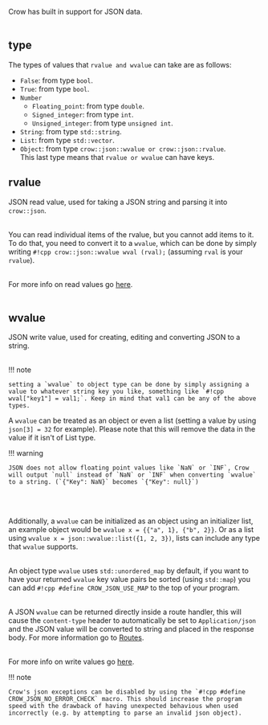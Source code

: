 Crow has built in support for JSON data.<br><br>

## type
The types of values that `rvalue and wvalue` can take are as follows:<br>

- `False`: from type `bool`.
- `True`: from type `bool`.
- `Number`
    - `Floating_point`: from type `double`.
    - `Signed_integer`: from type `int`.
    - `Unsigned_integer`: from type `unsigned int`.
- `String`: from type `std::string`.
- `List`: from type `std::vector`.
- `Object`: from type `crow::json::wvalue or crow::json::rvalue`.<br>
This last type means that `rvalue or wvalue` can have keys.

## rvalue
JSON read value, used for taking a JSON string and parsing it into `crow::json`.<br><br>

You can read individual items of the rvalue, but you cannot add items to it.<br>
To do that, you need to convert it to a `wvalue`, which can be done by simply writing `#!cpp crow::json::wvalue wval (rval);` (assuming `rval` is your `rvalue`).<br><br>

For more info on read values go [here](../reference/classcrow_1_1json_1_1rvalue.html).<br><br>

## wvalue
JSON write value, used for creating, editing and converting JSON to a string.<br><br>

!!! note

    setting a `wvalue` to object type can be done by simply assigning a value to whatever string key you like, something like `#!cpp wval["key1"] = val1;`. Keep in mind that val1 can be any of the above types.

A `wvalue` can be treated as an object or even a list (setting a value by using `json[3] = 32` for example). Please note that this will remove the data in the value if it isn't of List type.

!!! warning

    JSON does not allow floating point values like `NaN` or `INF`, Crow will output `null` instead of `NaN` or `INF` when converting `wvalue` to a string. (`{"Key": NaN}` becomes `{"Key": null}`)

<br><br>

Additionally, a `wvalue` can be initialized as an object using an initializer list, an example object would be `wvalue x = {{"a", 1}, {"b", 2}}`. Or as a list using `wvalue x = json::wvalue::list({1, 2, 3})`, lists can include any type that `wvalue` supports.<br><br>

An object type `wvalue` uses `std::unordered_map` by default, if you want to have your returned `wvalue` key value pairs be sorted (using `std::map`) you can add `#!cpp #define CROW_JSON_USE_MAP` to the top of your program.<br><br>
    
A JSON `wvalue` can be returned directly inside a route handler, this will cause the `content-type` header to automatically be set to `Application/json` and the JSON value will be converted to string and placed in the response body. For more information go to [Routes](routes.md).<br><br>

For more info on write values go [here](../reference/classcrow_1_1json_1_1wvalue.html).

!!! note

    Crow's json exceptions can be disabled by using the `#!cpp #define CROW_JSON_NO_ERROR_CHECK` macro. This should increase the program speed with the drawback of having unexpected behavious when used incorrectly (e.g. by attempting to parse an invalid json object).
